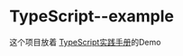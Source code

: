 # TypeScript--example
这个项目放着 [TypeScript实践手册](https://fatefan.github.io/2017/04/14/TypeScript%E5%AE%9E%E8%B7%B5%E6%89%8B%E5%86%8C/)的Demo

